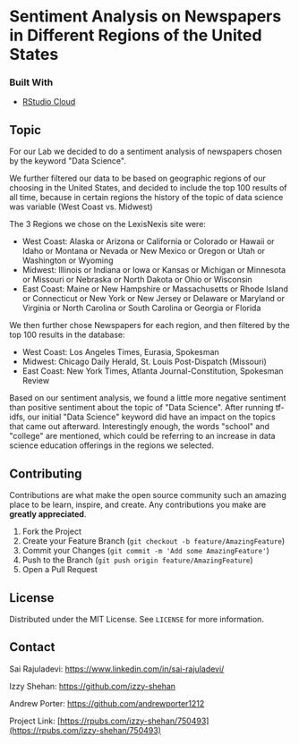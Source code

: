 # Sentiment Analysis on Newspapers in Different Regions of the United States
<!--
*** Thanks for checking out my groups text lab. If you have a suggestion
*** that would make this better, please fork the repo and create a pull request
*** or simply open an issue with the tag "enhancement".
-->


### Built With

* [RStudio Cloud](https://rstudio.cloud/)



<!-- GETTING STARTED -->
## Topic
For our Lab we decided to do a sentiment analysis of newspapers chosen by the keyword "Data Science". 

We further filtered our data to be based on geographic regions of our choosing in the United States, and decided to include the top 100 results of all time, because in certain regions the history of the topic of data science was variable (West Coast vs. Midwest)

The 3 Regions we chose on the LexisNexis site were:

* West Coast: Alaska or Arizona or California or Colorado or Hawaii or Idaho or Montana or Nevada or New Mexico or Oregon or Utah or Washington or Wyoming
* Midwest: Illinois or Indiana or Iowa or Kansas or Michigan or Minnesota or Missouri or Nebraska or North Dakota or Ohio or Wisconsin
* East Coast: Maine or New Hampshire or Massachusetts or Rhode Island or Connecticut or New York or New Jersey or Delaware or Maryland or Virginia or North Carolina or South Carolina or Georgia or Florida

We then further chose Newspapers for each region, and then filtered by the top 100 results in the database:

* West Coast: Los Angeles Times, Eurasia, Spokesman
* Midwest: Chicago Daily Herald, St. Louis Post-Dispatch (Missouri)
* East Coast: New York Times, Atlanta Journal-Constitution, Spokesman Review

Based on our sentiment analysis, we found a little more negative sentiment than positive sentiment about the topic of "Data Science". After running tf-idfs, our initial "Data Science" keyword did have an impact on the topics that came out afterward. Interestingly enough, the words "school" and "college" are mentioned, which could be referring to an increase in data science education offerings in the regions we selected. 

<!-- CONTRIBUTING -->
## Contributing

Contributions are what make the open source community such an amazing place to be learn, inspire, and create. Any contributions you make are **greatly appreciated**.

1. Fork the Project
2. Create your Feature Branch (`git checkout -b feature/AmazingFeature`)
3. Commit your Changes (`git commit -m 'Add some AmazingFeature'`)
4. Push to the Branch (`git push origin feature/AmazingFeature`)
5. Open a Pull Request



<!-- LICENSE -->
## License

Distributed under the MIT License. See `LICENSE` for more information.



<!-- CONTACT -->
## Contact

Sai Rajuladevi: https://www.linkedin.com/in/sai-rajuladevi/

Izzy Shehan: https://github.com/izzy-shehan

Andrew Porter: https://github.com/andrewporter1212

Project Link: [https://rpubs.com/izzy-shehan/750493](https://rpubs.com/izzy-shehan/750493)





